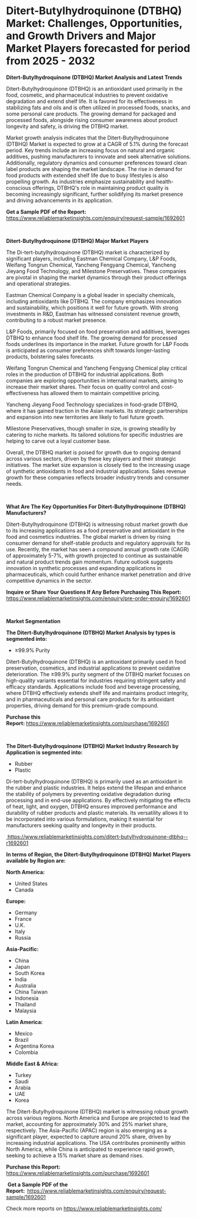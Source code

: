 <p><h1>Ditert-Butylhydroquinone (DTBHQ) Market: Challenges, Opportunities, and Growth Drivers and Major Market Players forecasted for period from 2025 - 2032</h1></p><p><strong>Ditert-Butylhydroquinone (DTBHQ) Market Analysis and Latest Trends</strong></p>
<p><p>Ditert-Butylhydroquinone (DTBHQ) is an antioxidant used primarily in the food, cosmetic, and pharmaceutical industries to prevent oxidative degradation and extend shelf life. It is favored for its effectiveness in stabilizing fats and oils and is often utilized in processed foods, snacks, and some personal care products. The growing demand for packaged and processed foods, alongside rising consumer awareness about product longevity and safety, is driving the DTBHQ market.</p><p>Market growth analysis indicates that the Ditert-Butylhydroquinone (DTBHQ) Market is expected to grow at a CAGR of 5.1% during the forecast period. Key trends include an increasing focus on natural and organic additives, pushing manufacturers to innovate and seek alternative solutions. Additionally, regulatory dynamics and consumer preferences toward clean label products are shaping the market landscape. The rise in demand for food products with extended shelf life due to busy lifestyles is also propelling growth. As industries emphasize sustainability and health-conscious offerings, DTBHQ's role in maintaining product quality is becoming increasingly significant, further solidifying its market presence and driving advancements in its application.</p></p>
<p><strong>Get a Sample PDF of the Report:&nbsp;</strong> <a href="https://www.reliablemarketinsights.com/enquiry/request-sample/1692601?utm_campaign=1937&utm_medium=2&utm_source=Github&utm_content=ia&utm_term=08012025&utm_id=ditert-butylhydroquinone-dtbhq">https://www.reliablemarketinsights.com/enquiry/request-sample/1692601</a></p>
<p>&nbsp;</p>
<p><strong>Ditert-Butylhydroquinone (DTBHQ) Major Market Players</strong></p>
<p><p>The Di-tert-butylhydroquinone (DTBHQ) market is characterized by significant players, including Eastman Chemical Company, L&P Foods, Weifang Tongrun Chemical, Yancheng Fengyang Chemical, Yancheng Jieyang Food Technology, and Milestone Preservatives. These companies are pivotal in shaping the market dynamics through their product offerings and operational strategies.</p><p>Eastman Chemical Company is a global leader in specialty chemicals, including antioxidants like DTBHQ. The company emphasizes innovation and sustainability, which positions it well for future growth. With strong investments in R&D, Eastman has witnessed consistent revenue growth, contributing to a robust market presence.</p><p>L&P Foods, primarily focused on food preservation and additives, leverages DTBHQ to enhance food shelf life. The growing demand for processed foods underlines its importance in the market. Future growth for L&P Foods is anticipated as consumer preferences shift towards longer-lasting products, bolstering sales forecasts.</p><p>Weifang Tongrun Chemical and Yancheng Fengyang Chemical play critical roles in the production of DTBHQ for industrial applications. Both companies are exploring opportunities in international markets, aiming to increase their market shares. Their focus on quality control and cost-effectiveness has allowed them to maintain competitive pricing.</p><p>Yancheng Jieyang Food Technology specializes in food-grade DTBHQ, where it has gained traction in the Asian markets. Its strategic partnerships and expansion into new territories are likely to fuel future growth.</p><p>Milestone Preservatives, though smaller in size, is growing steadily by catering to niche markets. Its tailored solutions for specific industries are helping to carve out a loyal customer base.</p><p>Overall, the DTBHQ market is poised for growth due to ongoing demand across various sectors, driven by these key players and their strategic initiatives. The market size expansion is closely tied to the increasing usage of synthetic antioxidants in food and industrial applications. Sales revenue growth for these companies reflects broader industry trends and consumer needs.</p></p>
<p>&nbsp;</p>
<p><strong>What Are The Key Opportunities For Ditert-Butylhydroquinone (DTBHQ) Manufacturers?</strong></p>
<p><p>Ditert-Butylhydroquinone (DTBHQ) is witnessing robust market growth due to its increasing applications as a food preservative and antioxidant in the food and cosmetics industries. The global market is driven by rising consumer demand for shelf-stable products and regulatory approvals for its use. Recently, the market has seen a compound annual growth rate (CAGR) of approximately 5-7%, with growth projected to continue as sustainable and natural product trends gain momentum. Future outlook suggests innovation in synthetic processes and expanding applications in pharmaceuticals, which could further enhance market penetration and drive competitive dynamics in the sector.</p></p>
<p><strong>Inquire or Share Your Questions If Any Before Purchasing This Report:</strong> <a href="https://www.reliablemarketinsights.com/enquiry/pre-order-enquiry/1692601?utm_campaign=1937&utm_medium=2&utm_source=Github&utm_content=ia&utm_term=08012025&utm_id=ditert-butylhydroquinone-dtbhq">https://www.reliablemarketinsights.com/enquiry/pre-order-enquiry/1692601</a></p>
<p>&nbsp;</p>
<p><strong>Market Segmentation</strong></p>
<p><strong>The Ditert-Butylhydroquinone (DTBHQ) Market Analysis by types is segmented into:</strong></p>
<p><ul><li>≥99.9% Purity</li></ul></p>
<p><p>Ditert-Butylhydroquinone (DTBHQ) is an antioxidant primarily used in food preservation, cosmetics, and industrial applications to prevent oxidative deterioration. The ≥99.9% purity segment of the DTBHQ market focuses on high-quality variants essential for industries requiring stringent safety and efficacy standards. Applications include food and beverage processing, where DTBHQ effectively extends shelf life and maintains product integrity, and in pharmaceuticals and personal care products for its antioxidant properties, driving demand for this premium-grade compound.</p></p>
<p><strong>Purchase this Report:&nbsp;</strong><a href="https://www.reliablemarketinsights.com/purchase/1692601?utm_campaign=1937&utm_medium=2&utm_source=Github&utm_content=ia&utm_term=08012025&utm_id=ditert-butylhydroquinone-dtbhq">https://www.reliablemarketinsights.com/purchase/1692601</a></p>
<p>&nbsp;</p>
<p><strong>The Ditert-Butylhydroquinone (DTBHQ) Market Industry Research by Application is segmented into:</strong></p>
<p><ul><li>Rubber</li><li>Plastic</li></ul></p>
<p><p>Di-tert-butylhydroquinone (DTBHQ) is primarily used as an antioxidant in the rubber and plastic industries. It helps extend the lifespan and enhance the stability of polymers by preventing oxidative degradation during processing and in end-use applications. By effectively mitigating the effects of heat, light, and oxygen, DTBHQ ensures improved performance and durability of rubber products and plastic materials. Its versatility allows it to be incorporated into various formulations, making it essential for manufacturers seeking quality and longevity in their products.</p></p>
<p><a href="https://www.reliablemarketinsights.com/ditert-butylhydroquinone-dtbhq--r1692601?utm_campaign=1937&utm_medium=2&utm_source=Github&utm_content=ia&utm_term=08012025&utm_id=ditert-butylhydroquinone-dtbhq">&nbsp;https://www.reliablemarketinsights.com/ditert-butylhydroquinone-dtbhq--r1692601</a></p>
<p><strong>In terms of Region, the Ditert-Butylhydroquinone (DTBHQ) Market Players available by Region are:</strong></p>
<p>
    <p> <strong> North America: </strong>
        <ul>
            <li>United States</li>
            <li>Canada</li>
        </ul>
        </p> 
    <p> <strong> Europe: </strong>
        <ul>
            <li>Germany</li>
            <li>France</li>
            <li>U.K.</li>
            <li>Italy</li>
            <li>Russia</li>
        </ul>
        </p> 
    <p> <strong> Asia-Pacific: </strong>
        <ul>
            <li>China</li>
            <li>Japan</li>
            <li>South Korea</li>
            <li>India</li>
            <li>Australia</li>
            <li>China Taiwan</li>
            <li>Indonesia</li>
            <li>Thailand</li>
            <li>Malaysia</li>
        </ul>
        </p> 
    <p> <strong> Latin America: </strong>
        <ul>
            <li>Mexico</li>
            <li>Brazil</li>
            <li>Argentina Korea</li>
            <li>Colombia</li>
        </ul>
        </p> 
    <p> <strong> Middle East & Africa: </strong>
        <ul>
            <li>Turkey</li>
            <li>Saudi</li>
            <li>Arabia</li>
            <li>UAE</li>
            <li>Korea</li>
        </ul>
    </p>
    </p>
<p><p>The Ditert-Butylhydroquinone (DTBHQ) market is witnessing robust growth across various regions. North America and Europe are projected to lead the market, accounting for approximately 30% and 25% market share, respectively. The Asia-Pacific (APAC) region is also emerging as a significant player, expected to capture around 20% share, driven by increasing industrial applications. The USA contributes prominently within North America, while China is anticipated to experience rapid growth, seeking to achieve a 15% market share as demand rises.</p></p>
<p><strong>Purchase this Report: </strong><a href="https://www.reliablemarketinsights.com/purchase/1692601?utm_campaign=1937&utm_medium=2&utm_source=Github&utm_content=ia&utm_term=08012025&utm_id=ditert-butylhydroquinone-dtbhq">https://www.reliablemarketinsights.com/purchase/1692601</a></p>
<p>&nbsp;<strong>Get a Sample PDF of the Report:&nbsp;&nbsp;</strong><a href="https://www.reliablemarketinsights.com/enquiry/request-sample/1692601?utm_campaign=1937&utm_medium=2&utm_source=Github&utm_content=ia&utm_term=08012025&utm_id=ditert-butylhydroquinone-dtbhq">https://www.reliablemarketinsights.com/enquiry/request-sample/1692601</a></p>
<p><strong></strong></p>
<p>Check more reports on <a href="https://www.reliablemarketinsights.com/?utm_campaign=1937&utm_medium=2&utm_source=Github&utm_content=ia&utm_term=08012025&utm_id=ditert-butylhydroquinone-dtbhq">https://www.reliablemarketinsights.com/</a></p>